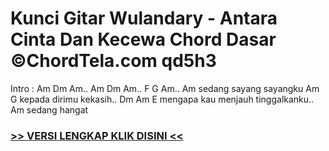 
 # Kunci Gitar Wulandary - Antara Cinta Dan Kecewa Chord Dasar ©ChordTela.com qd5h3


Intro : Am Dm Am.. Am Dm Am.. F G Am.. Am sedang sayang sayangku Am G kepada dirimu kekasih.. Dm Am E mengapa kau menjauh tinggalkanku.. Am sedang hangat

###  <a href="https://shortlighzx.web.app?sq=Kunci Gitar Wulandary - Antara Cinta Dan Kecewa Chord Dasar ©ChordTela.com"> >> VERSI LENGKAP KLIK DISINI << </a>
